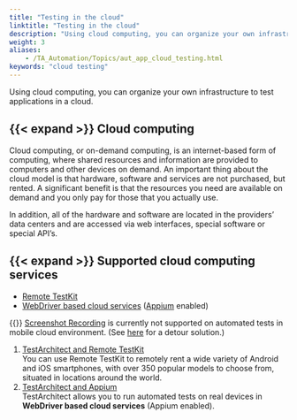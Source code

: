 ```yaml
--- 
title: "Testing in the cloud"
linktitle: "Testing in the cloud"
description: "Using cloud computing, you can organize your own infrastructure to test applications in a cloud."
weight: 3
aliases: 
    - /TA_Automation/Topics/aut_app_cloud_testing.html
keywords: "cloud testing"
---
```


Using cloud computing, you can organize your own infrastructure to test applications in a cloud.

## {{< expand >}} Cloud computing

Cloud computing, or on-demand computing, is an internet-based form of computing, where shared resources and information are provided to computers and other devices on demand. An important thing about the cloud model is that hardware, software and services are not purchased, but rented. A significant benefit is that the resources you need are available on demand and you only pay for those that you actually use.

In addition, all of the hardware and software are located in the providers’ data centers and are accessed via web interfaces, special software or special API’s.

## {{< expand >}} Supported cloud computing services

-   [Remote TestKit](/automation-guide/application-testing/mobile-testing/testing-in-the-cloud/testarchitect-and-remote-testkit/)
-   [WebDriver based cloud services](/automation-guide/application-testing/mobile-testing/testing-in-the-cloud/testarchitect-and-appium/) \([Appium](http://appium.io/slate/en/master/?ruby#about-appium) enabled\)

{{<restriction>}} [Screenshot Recording](/user-guide/finding-bugs-with-testarchitect/screenshot-recording/) is currently not supported on automated tests in mobile cloud environment. \(See [here](/automation-guide/application-testing/mobile-testing/additional-tasks-and-tools/constructing-a-video-link-to-record-all-screenshots-during-automation-on-cloud-services/) for a detour solution.\)

1.  [TestArchitect and Remote TestKit](/automation-guide/application-testing/mobile-testing/testing-in-the-cloud/testarchitect-and-remote-testkit/)  
You can use Remote TestKit to remotely rent a wide variety of Android and iOS smartphones, with over 350 popular models to choose from, situated in locations around the world.
2.  [TestArchitect and Appium](/automation-guide/application-testing/mobile-testing/testing-in-the-cloud/testarchitect-and-appium/)  
TestArchitect allows you to run automated tests on real devices in **WebDriver based cloud services** \(Appium enabled\).




